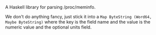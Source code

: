 A Haskell library for parsing /proc/meminfo.

We don't do anything fancy, just stick it into 
a `Map ByteString (Word64, Maybe ByteString)` where the key is the field
name and the value is the numeric value and the optional units field.

